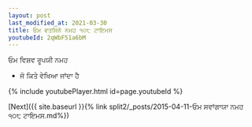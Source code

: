 ```yaml
---
layout: post
last_modified_at: 2021-03-30
title: ਓਮ ਵਤਸਿਨੇ ਨਮਹ ੧੦੮ ਟਾਇਮਸ
youtubeId: 2qWbF51a6bM
---
```

 
 
 ਓਮ ਵਿਸ਼ਵ ਰੂਪਯੀ ਨਮਹ  
 
 -  ਜੋ ਕਿਤੇ ਵੇਖਿਆ ਜਾਂਦਾ ਹੈ 
 
  
 
  
 
 
 
 
 
 


{% include youtubePlayer.html id=page.youtubeId %}
 
[Next]({{ site.baseurl }}{% link  split2/_posts/2015-04-11-ਓਮ ਸਵਾਂਗਾਯਾ ਨਮਹ ੧੦੮ ਟਾਇਮਸ.md%})
 
